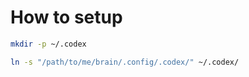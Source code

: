 # How to setup

```sh
mkdir -p ~/.codex
```

```sh
ln -s "/path/to/me/brain/.config/.codex/" ~/.codex/
```
